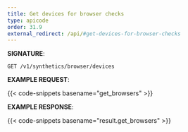 ```yaml
---
title: Get devices for browser checks
type: apicode
order: 31.9
external_redirect: /api/#get-devices-for-browser-checks
---
```


**SIGNATURE**:

`GET /v1/synthetics/browser/devices`

**EXAMPLE REQUEST**:

{{< code-snippets basename="get_browsers" >}}

**EXAMPLE RESPONSE**:

{{< code-snippets basename="result.get_browsers" >}}
